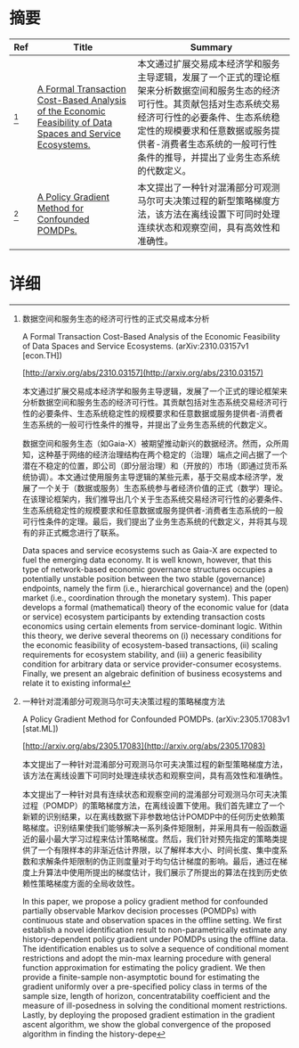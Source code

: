 # 摘要

| Ref | Title | Summary |
| --- | --- | --- |
| [^1] | [A Formal Transaction Cost-Based Analysis of the Economic Feasibility of Data Spaces and Service Ecosystems.](http://arxiv.org/abs/2310.03157) | 本文通过扩展交易成本经济学和服务主导逻辑，发展了一个正式的理论框架来分析数据空间和服务生态的经济可行性。其贡献包括对生态系统交易经济可行性的必要条件、生态系统稳定性的规模要求和任意数据或服务提供者-消费者生态系统的一般可行性条件的推导，并提出了业务生态系统的代数定义。 |
| [^2] | [A Policy Gradient Method for Confounded POMDPs.](http://arxiv.org/abs/2305.17083) | 本文提出了一种针对混淆部分可观测马尔可夫决策过程的新型策略梯度方法，该方法在离线设置下可同时处理连续状态和观察空间，具有高效性和准确性。 |

# 详细

[^1]: 数据空间和服务生态的经济可行性的正式交易成本分析

    A Formal Transaction Cost-Based Analysis of the Economic Feasibility of Data Spaces and Service Ecosystems. (arXiv:2310.03157v1 [econ.TH])

    [http://arxiv.org/abs/2310.03157](http://arxiv.org/abs/2310.03157)

    本文通过扩展交易成本经济学和服务主导逻辑，发展了一个正式的理论框架来分析数据空间和服务生态的经济可行性。其贡献包括对生态系统交易经济可行性的必要条件、生态系统稳定性的规模要求和任意数据或服务提供者-消费者生态系统的一般可行性条件的推导，并提出了业务生态系统的代数定义。

    

    数据空间和服务生态（如Gaia-X）被期望推动新兴的数据经济。然而，众所周知，这种基于网络的经济治理结构在两个稳定的（治理）端点之间占据了一个潜在不稳定的位置，即公司（即分层治理）和（开放的）市场（即通过货币系统协调）。本文通过使用服务主导逻辑的某些元素，基于交易成本经济学，发展了一个关于（数据或服务）生态系统参与者经济价值的正式（数学）理论。在该理论框架内，我们推导出几个关于生态系统交易经济可行性的必要条件、生态系统稳定性的规模要求和任意数据或服务提供者-消费者生态系统的一般可行性条件的定理。最后，我们提出了业务生态系统的代数定义，并将其与现有的非正式概念进行了联系。

    Data spaces and service ecosystems such as Gaia-X are expected to fuel the emerging data economy. It is well known, however, that this type of network-based economic governance structures occupies a potentially unstable position between the two stable (governance) endpoints, namely the firm (i.e., hierarchical governance) and the (open) market (i.e., coordination through the monetary system).  This paper develops a formal (mathematical) theory of the economic value for (data or service) ecosystem participants by extending transaction costs economics using certain elements from service-dominant logic. Within this theory, we derive several theorems on (i) necessary conditions for the economic feasibility of ecosystem-based transactions, (ii) scaling requirements for ecosystem stability, and (iii) a generic feasibility condition for arbitrary data or service provider-consumer ecosystems. Finally, we present an algebraic definition of business ecosystems and relate it to existing informal 
    
[^2]: 一种针对混淆部分可观测马尔可夫决策过程的策略梯度方法

    A Policy Gradient Method for Confounded POMDPs. (arXiv:2305.17083v1 [stat.ML])

    [http://arxiv.org/abs/2305.17083](http://arxiv.org/abs/2305.17083)

    本文提出了一种针对混淆部分可观测马尔可夫决策过程的新型策略梯度方法，该方法在离线设置下可同时处理连续状态和观察空间，具有高效性和准确性。

    

    本文提出了一种针对具有连续状态和观察空间的混淆部分可观测马尔可夫决策过程（POMDP）的策略梯度方法，在离线设置下使用。我们首先建立了一个新颖的识别结果，以在离线数据下非参数地估计POMDP中的任何历史依赖策略梯度。识别结果使我们能够解决一系列条件矩限制，并采用具有一般函数逼近的最小最大学习过程来估计策略梯度。然后，我们针对预先指定的策略类提供了一个有限样本的非渐近估计界限，以了解样本大小、时间长度、集中度系数和求解条件矩限制的伪正则度量对于均匀估计梯度的影响。最后，通过在梯度上升算法中使用所提出的梯度估计，我们展示了所提出的算法在找到历史依赖性策略梯度方面的全局收敛性。

    In this paper, we propose a policy gradient method for confounded partially observable Markov decision processes (POMDPs) with continuous state and observation spaces in the offline setting. We first establish a novel identification result to non-parametrically estimate any history-dependent policy gradient under POMDPs using the offline data. The identification enables us to solve a sequence of conditional moment restrictions and adopt the min-max learning procedure with general function approximation for estimating the policy gradient. We then provide a finite-sample non-asymptotic bound for estimating the gradient uniformly over a pre-specified policy class in terms of the sample size, length of horizon, concentratability coefficient and the measure of ill-posedness in solving the conditional moment restrictions. Lastly, by deploying the proposed gradient estimation in the gradient ascent algorithm, we show the global convergence of the proposed algorithm in finding the history-depe
    

